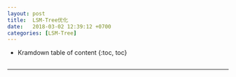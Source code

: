 ```yaml
---
layout: post
title:  LSM-Tree优化
date:   2018-03-02 12:39:12 +0700
categories: [LSM-Tree]
---
```


* Kramdown table of content
{:toc, toc}

## 

----------------

